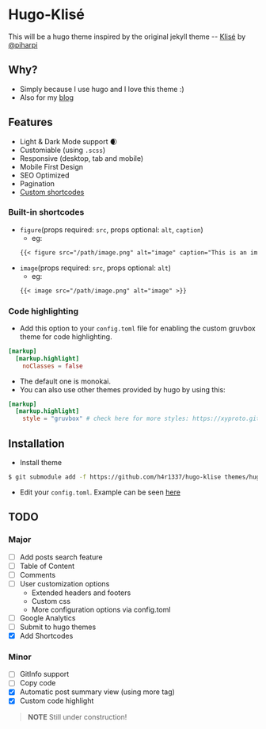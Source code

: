 # Hugo-Klisé

This will be a hugo theme inspired by the original jekyll theme -- [Klisé](https://github.com/piharpi/jekyll-klise) by [@piharpi](https://github.com/piharpi)

## Why?

- Simply because I use hugo and I love this theme :)
- Also for my [blog](https://h4r1337.github.io)

## Features

- Light & Dark Mode support :waxing_crescent_moon:
- Customiable (using `.scss`) 
- Responsive (desktop, tab and mobile)
- Mobile First Design
- SEO Optimized
- Pagination
- [Custom shortcodes](#custom-shortcodes)

### Built-in shortcodes 

- `figure`(props required: `src`, props optional: `alt`, `caption`)
  - eg:
  ```markdown
  {{< figure src="/path/image.png" alt="image" caption="This is an image" >}}
  ```
- `image`(props required: `src`, props optional: `alt`)
  - eg:
  ```markdown
  {{< image src="/path/image.png" alt="image" >}}
  ```

### Code highlighting

- Add this option to your `config.toml` file for enabling the custom gruvbox theme for code highlighting.
```toml
[markup]
  [markup.highlight]
    noClasses = false
```
- The default one is monokai.
- You can also use other themes provided by hugo by using this:
```toml
[markup]
  [markup.highlight]
    style = "gruvbox" # check here for more styles: https://xyproto.github.io/splash/docs/all.html
```

## Installation

* Install theme

```bash
$ git submodule add -f https://github.com/h4r1337/hugo-klise themes/hugo-klise
```

* Edit your `config.toml`. Example can be seen [here](exampleSite/config.toml)

## TODO

### Major

- [ ] Add posts search feature
- [ ] Table of Content
- [ ] Comments
- [ ] User customization options
  - Extended headers and footers
  - Custom css
  - More configuration options via config.toml
- [ ] Google Analytics
- [ ] Submit to hugo themes
- [x] Add Shortcodes

### Minor

- [ ] GitInfo support
- [ ] Copy code
- [x] Automatic post summary view (using more tag)
- [x] Custom code highlight

> **NOTE** 
> Still under construction!
